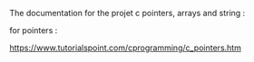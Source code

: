 The documentation for the projet c pointers, arrays and string :

for pointers :

https://www.tutorialspoint.com/cprogramming/c_pointers.htm
